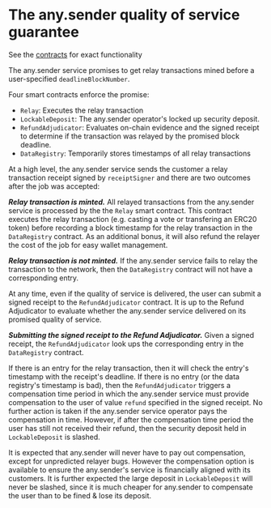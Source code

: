 # The any.sender quality of service guarantee

See the [contracts](https://github.com/PISAresearch/contracts.any.sender) for exact functionality

The any.sender service promises to get relay transactions mined before a user-specified `deadlineBlockNumber`.

Four smart contracts enforce the promise: 
- `Relay`: Executes the relay transaction 
- `LockableDeposit`: The any.sender operator's locked up security deposit. 
- `RefundAdjudicator`: Evaluates on-chain evidence and the signed receipt to determine if the transaction was relayed by the promised block deadline.
- `DataRegistry`: Temporarily stores timestamps of all relay transactions 

At a high level, the any.sender service sends the customer a relay transaction receipt signed by `receiptSigner` and there are two outcomes after the job was accepted: 

***Relay transaction is minted.***  All relayed transactions from the any.sender service is processed by the the `Relay` smart contract. This contract executes the relay transaction (e.g. casting a vote or transfering an ERC20 token) before recording a block timestamp for the relay transaction in the `DataRegistry` contract. As an additional bonus, it will also refund the relayer the cost of the job for easy wallet management. 

***Relay transaction is not minted.*** If the any.sender service fails to relay the transaction to the network, then the `DataRegistry` contract will not have a corresponding entry. 

At any time, even if the quality of service is delivered, the user can submit a signed receipt to the `RefundAdjudicator` contract. It is up to the Refund Adjudicator to evaluate whether the any.sender service delivered on its promised quality of service. 

***Submitting the signed receipt to the Refund Adjudicator.*** Given a signed receipt, the `RefundAdjudicator` look ups the corresponding entry in the `DataRegistry` contract. 

If there is an entry for the relay transaction, then it will check the entry's timestamp with the receipt's deadline. If there is no entry (or the data registry's timestamp is bad), then the `RefundAdjudicator` triggers a compensation time period in which the any.sender service must provide compensation to the user of value `refund` specified in the signed receipt. No further action is taken if the any.sender service operator pays the compensation in time. However, if after the compensation time period the user has still not received their refund, then the security deposit held in `LockableDeposit` is slashed.

It is expected that any.sender will never have to pay out compensation, except for unpredicted relayer bugs. However the compensation option is available to ensure the any.sender's service is financially aligned with its customers. It is further expected the large deposit in `LockableDeposit` will never be slashed, since it is much cheaper for any.sender to compensate the user than to be fined & lose its deposit. 
